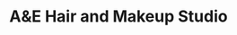---
title: "A&E Hair and Makeup Studio"
url: /bristol/aunde-hair-and-makeup-studio/
shop: Friseur
---